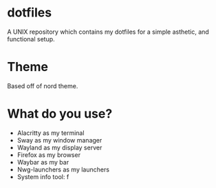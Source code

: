 # dotfiles
A UNIX repository which contains my dotfiles for a simple asthetic, and functional setup.

# Theme
Based off of nord theme.

# What do you use?
- Alacritty as my terminal
- Sway as my window manager
- Wayland as my display server
- Firefox as my browser
- Waybar as my bar
- Nwg-launchers as my launchers
- System info tool: f
